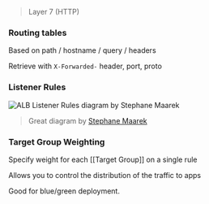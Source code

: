 
> Layer 7 (HTTP)

### Routing tables

Based on path / hostname / query / headers

Retrieve with `X-Forwarded-` header, port, proto

### Listener Rules

![ALB Listener Rules diagram by Stephane Maarek](https://github.com/devjiwonchoi/study-aws-sysops/blob/36509294e801537074ebfdab510d6c4daab06dd6/Screenshot%202023-10-21%20at%208.24.31%E2%80%AFPM.png?raw=true)

> Great diagram by [Stephane Maarek](https://www.udemy.com/course/ultimate-aws-certified-sysops-administrator-associate/)

### Target Group Weighting

Specify weight for each [[Target Group]] on a single rule

Allows you to control the distribution of the traffic to apps

Good for blue/green deployment.